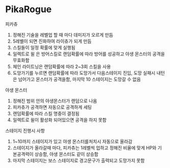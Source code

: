 # PikaRogue

피카츄

1. 정해진 기술을 레벨업 할 때 마다 데미지가 오르게 만듬
2. 5레벨이 되면 진화하여 라이츄가 되게 만듬
3. 스킬들이 일정 확률에 맞게 실행됨
4. 일렉트로 윌 은 방어스킬로 랜덤확률에 따라 방어를 성공하고 야생 몬스터의 공격을 무효화함
5. 체인 라이트닝은 랜덤확률에 따라 2~3회 스킬을 사용
6. 도망가기를 누르면 랜덤확률에 따라 도망가서 다음스테이지 진입, 도망 실패시 내턴은 넘어가고 몬스터가 공격을함, 마지막 10 스테이지는 도망갈 수 없음

야생 몬스터

1. 정해진 범위 안의 야생몬스터가 랜덤으로 나옴
2. 피카츄가 공격하면 자동으로 공격하게 세팅
3. 랜덤확률에 따라 스킬 명중이 결정됨
4. 일렉트로 윌이 활성화 되어있으면 공격을 하지 못함

스테이지 진행시 사항

1. 1~10까지 스테이지가 있고 야생 몬스터를처치시 자동으로 올라감
2. 스테이지가 올라갈때 마다, 피카츄는 1레벨씩 업하고 정해진 비율에 맞게 HP와 기본공격력이 상승함, 야생 몬스터도 같이 상승함
3. 마지막 스테이지는 보스 스테이지로 경고문구가 출력되고 도망가지 못함

